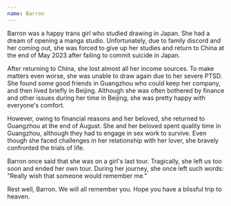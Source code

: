 ```yaml
---
name: Barron
---
```


Barron was a happy trans girl who studied drawing in Japan.
She had a dream of opening a manga studio.
Unfortunately, due to family discord and her coming out, she was forced to give up her studies and return to China at the end of May 2023 after failing to commit suicide in Japan.

After returning to China, she lost almost all her income sources.
To make matters even worse, she was unable to draw again due to her severe PTSD.
She found some good friends in Guangzhou who could keep her company, and then lived briefly in Beijing.
Although she was often bothered by finance and other issues during her time in Beijing, she was pretty happy with everyone's comfort.

However, owing to financial reasons and her beloved, she returned to Guangzhou at the end of August.
She and her beloved spent quality time in Guangzhou, although they had to engage in sex work to survive.
Even though she faced challenges in her relationship with her lover, she bravely confronted the trials of life. 

Barron once said that she was on a girl's last tour.
Tragically, she left us too soon and ended her own tour. During her journey, she once left such words: "Really wish that someone would remember me."

Rest well, Barron. We will all remember you.
Hope you have a blissful trip to heaven.
